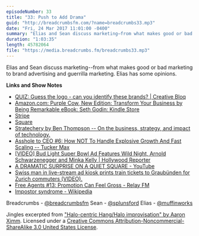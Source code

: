 ```yaml
---
episodeNumber: 33
title: "33: Push to Add Drama"
guid: "http://breadcrumbsfm.com/?name=breadcrumbs33.mp3"
date: "Fri, 24 Mar 2017 11:01:00 -0400"
summary: "Elias and Sean discuss marketing—from what makes good or bad marketing to brand advertising and guerrilla marketing. Elias has some opinions."
duration: "1:03:35"
length: 45782064
file: "https://media.breadcrumbs.fm/breadcrumbs33.mp3"
---
```

Elias and Sean discuss marketing--from what makes good or bad marketing to brand advertising and guerrilla marketing. Elias has some opinions.

**Links and Show Notes** 
- [ QUIZ: Guess the logo - can you identify these brands? | Creative Bloq](http://www.creativebloq.com/logo-design/quiz-can-you-guess-logo-1012976)
- [Amazon.com: Purple Cow, New Edition: Transform Your Business by Being Remarkable eBook: Seth Godin: Kindle Store](http://www.amazon.com/dp/B00316UMS0/?tag=breadcrumbsfm-20)
- [Stripe](https://stripe.com/)
- [Square](https://squareup.com/)
- [Stratechery by Ben Thompson -- On the business, strategy, and impact of technology.](https://stratechery.com/)
- [ Asshole to CEO #6: How NOT To Handle Explosive Growth And Fast Scaling -- Tucker Max](http://tuckermax.me/asshole-to-ceo-6-how-not-to-handle-explosive-growth-and-fast-scaling/)
- [ [VIDEO] Bud Light Super Bowl Ad Features Wild Night, Arnold Schwarzenegger and Minka Kelly | Hollywood Reporter](http://www.hollywoodreporter.com/news/video-bud-light-super-bowl-676065)
- [A DRAMATIC SURPRISE ON A QUIET SQUARE - YouTube](https://youtu.be/316AzLYfAzw)
- [ Swiss man in live-stream ad kiosk prints train tickets to Graubünden for Zurich commuters (VIDEO).](http://www.slate.com/articles/video/video/2015/07/swiss_man_in_live_stream_ad_kiosk_prints_train_tickets_to_graub_nden_for.html)
- [Free Agents #13: Promotion Can Feel Gross - Relay FM](https://www.relay.fm/freeagents/13)
- [Impostor syndrome - Wikipedia](https://en.wikipedia.org/wiki/Impostor_syndrome?wprov=sfsi1)

Breadcrumbs - [@breadcrumbsfm](https://twitter.com/breadcrumbsfm) Sean - [@splunsford](https://twitter.com/splunsford) Elias - [@muffinworks](https://twitter.com/muffinworks)

Jingles excerpted from [ "Halo-centric Hang/Halo improvisation" by Aaron Ximm](http://freemusicarchive.org/music/aaron_ximm/handpans_and_the_hang/). Licensed under a [Creative Commons Attribution-Noncommercial-ShareAlike 3.0 United States License](http://creativecommons.org/licenses/by-nc-sa/3.0/us/).